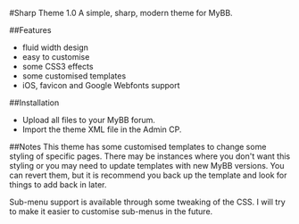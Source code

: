 #Sharp Theme 1.0
A simple, sharp, modern theme for MyBB.

##Features
- fluid width design
- easy to customise
- some CSS3 effects
- some customised templates
- iOS, favicon and Google Webfonts support

##Installation
- Upload all files to your MyBB forum.
- Import the theme XML file in the Admin CP.
 
##Notes
This theme has some customised templates to change some styling of specific pages. There may be instances where you don't want this styling or you may need to update templates with new MyBB versions. You can revert them, but it is recommend you back up the template and look for things to add back in later.

Sub-menu support is available through some tweaking of the CSS. I will try to make it easier to customise sub-menus in the future.